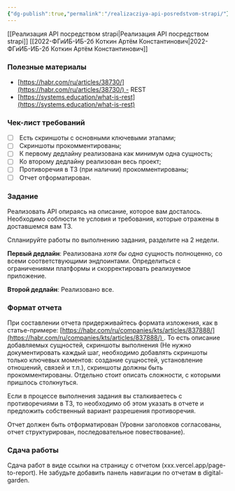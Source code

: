 ```yaml
---
{"dg-publish":true,"permalink":"/realizacziya-api-posredstvom-strapi/"}
---
```



[[Реализация API посредством strapi\|Реализация API посредством strapi]]
[[2022-ФГиИБ-ИБ-2б Коткин Артём Константинович\|2022-ФГиИБ-ИБ-2б Коткин Артём Константинович]]
### Полезные материалы

- [https://habr.com/ru/articles/38730/](https://habr.com/ru/articles/38730/) - REST
- [https://systems.education/what-is-rest](https://systems.education/what-is-rest)

### Чек-лист требований

- [ ]  Есть скриншоты с основными ключевыми этапами;
- [ ]  Скриншоты прокомментированы;
- [ ]  К первому дедлайну реализована как минимум одна сущность;
- [ ]  Ко второму дедлайну реализован весь проект;
- [ ]  Противоречия в ТЗ (при наличии) прокомментированы;
- [ ]  Отчет отформатирован.

### Задание

Реализовать API опираясь на описание, которое вам досталось. Необходимо соблюсти те условия и требования, которые отражены в доставшемся вам ТЗ.

Спланируйте работы по выполнению задания, разделите на 2 недели.

**Первый дедлайн**: Реализована _хотя бы одна_ сущность полноценно, со всеми соответствующими эндпоинтами. Определиться с ограничениями платформы и скорректировать реализуемое приложение.

**Второй дедлайн**: Реализовано все.

### Формат отчета

При составлении отчета придерживайтесь формата изложения, как в статье-примере: [https://habr.com/ru/companies/kts/articles/837888/](https://habr.com/ru/companies/kts/articles/837888/) . То есть описание добавляемых сущностей, скриншоты выполнения (Не нужно документировать каждый шаг, необходимо добавлять скриншоты только ключевых моментов: создание сущностей, установление отношений, связей и т.п.), скриншоты должны быть прокомментированы. Отдельно стоит описать сложности, с которыми пришлось столкнуться.

Если в процессе выполнения задания вы сталкиваетесь с противоречиями в ТЗ, то необходимо об этом указать в отчете и предложить собственный вариант разрешения противоречия.

Отчет должен быть отформатирован (Уровни заголовков согласованы, отчет структурирован, последовательное повествование).

### Сдача работы

Сдача работ в виде ссылки на страницу с отчетом (xxx.vercel.app/page-to-report). Не забудьте добавить панель навигации по отчетам в digital-garden.
